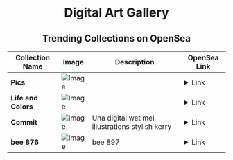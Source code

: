<div align="center">

# Digital Art Gallery

## Trending Collections on OpenSea

| Collection Name                       | Image                                                                                     | Description                       | OpenSea Link                                                                                          |
|---------------------------------------|-------------------------------------------------------------------------------------------|-----------------------------------|--------------------------------------------------------------------------------------------------------|
| **Pics** | ![Image](https://i.seadn.io/s/raw/files/0d07d6d3fee981aec2c57385e0ce75ee.jpg?w=500&auto=format?w=200&auto=format) |  | <details><summary>Link</summary>[Pics](https://opensea.io/collection/pics-34)</details> |
| **Life and Colors** | ![Image](https://i.seadn.io/s/raw/files/785cdb300f3ee364f0c313eba8d9a585.jpg?w=500&auto=format?w=200&auto=format) |  | <details><summary>Link</summary>[Life and Colors](https://opensea.io/collection/life-and-colors)</details> |
| **Commit** | ![Image](https://i.seadn.io/s/raw/files/91c06b7cc1ccb54469ed6125d3878c19.jpg?w=500&auto=format?w=200&auto=format) | Una digital wet mel illustrations stylish kerry | <details><summary>Link</summary>[Commit](https://opensea.io/collection/commit-14)</details> |
| **bee 876** | ![Image](https://i.seadn.io/s/raw/files/6d11c0193f4376acacfd40f96dafd614.jpg?w=500&auto=format?w=200&auto=format) | bee 897 | <details><summary>Link</summary>[bee 876](https://opensea.io/collection/bee-876)</details> |

</div>